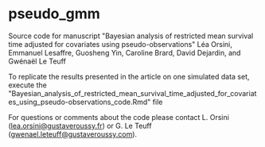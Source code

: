 # pseudo_gmm

Source code for manuscript "Bayesian analysis of restricted mean survival time adjusted for covariates using pseudo-observations" Léa Orsini, Emmanuel Lesaffre, Guosheng Yin, Caroline Brard, David Dejardin, and Gwénaël Le Teuff

To replicate the results presented in the article on one simulated data set, execute the "Bayesian_analysis_of_restricted_mean_survival_time_adjusted_for_covariates_using_pseudo-observations_code.Rmd" file

For questions or comments about the code please contact L. Orsini (lea.orsini@gustaveroussy.fr) or G. Le Teuff (gwenael.leteuff@gustaveroussy.com).
